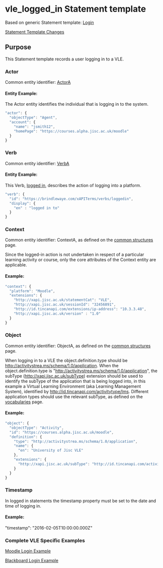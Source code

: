 # vle_logged_in Statement template

Based on generic Statement template: [Login](/generic/login.md)

[Statement Template Changes](/version_changes.md#logged-in)

## Purpose
This Statement template records a user logging in to a VLE.

### Actor
Common entity identifier: [ActorA](/common_structures.md#actora)

#### Entity Example:
The Actor entity identifies the individual that is logging in to the system.

``` Javascript
"actor": {
  "objectType": "Agent",
  "account": {
    "name": "jsmith12",
    "homePage": "https://courses.alpha.jisc.ac.uk/moodle"
  }
}
```

### Verb
Common entity identifier: [VerbA](/common_structures.md#verba)

#### Entity Example:
This Verb, [logged in](/vocabulary.md#logged-in), describes the action of logging into a platform.

``` javascript
"verb": {
  "id": "https://brindlewaye.com/xAPITerms/verbs/loggedin",
  "display": {
    "en" : "logged in to"
  }
}
```

### Context
Common entity identifier: ContextA, as defined on the [common structures](/common_structures.md#contexta) page.

Since the logged-in action is not undertaken in respect of a particular learning activity or course, only the core attributes of the Context entity are applicable.

#### Example:
``` javascript
"context": {
  "platform": "Moodle",
  "extensions": {
    "http://xapi.jisc.ac.uk/statementCat": "VLE",
    "http://xapi.jisc.ac.uk/sessionId": "32456891",
    "http://id.tincanapi.com/extensions/ip-address": "10.3.3.48",
    "http://xapi.jisc.ac.uk/version" : "1.0"
  }
}
```

### Object
Common entity identifier: ObjectA, as defined on the [common structures](/common_structures.md#objecta) page.

When logging in to a VLE the object.definition.type should be http://activitystrea.ms/schema/1.0/application. When the object.definition.type is "http://activitystrea.ms/schema/1.0/application", the subType (http://xapi.jisc.ac.uk/subType) extension should be used to identify the subType of the application that is being logged into, in this example a Virtual Learning Environment (aka Learning Management System), identified by  http://id.tincanapi.com/activitytype/lms. Different application types should use the relevant subType, as defined on the [vocabularies](/vocabulary.md#activity-types) page.

#### Example:
``` javascript
"object": {
  "objectType": "Activity",
  "id": "https://courses.alpha.jisc.ac.uk/moodle",
  "definition": {
    "type": "http://activitystrea.ms/schema/1.0/application",
    "name": {
      "en": "University of Jisc VLE"
    },
    "extensions": {
      "http://xapi.jisc.ac.uk/subType": "http://id.tincanapi.com/activitytype/lms"
    }
  }
}
```

### Timestamp

In logged in statements the timestamp property must be set to the date and time of logging in.

#### Example:

 "timestamp": "2016-02-05T10:00:00.000Z"


### Complete VLE Specific Examples
[Moodle Login Example](/vle/moodle/login.js)

[Blackboard Login Example](/vle/blackboard/loggedin.json)
